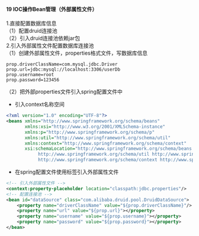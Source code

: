 #### 19 IOC操作Bean管理（外部属性文件）
1.直接配置数据库信息  
（1）配置druid连接池  
（2）引入druid连接池依赖jar包  
2.引入外部属性文件配置数据库连接池  
（1）创建外部属性文件，properties格式文件，写数据库信息
```properties
prop.driverClassName=com.mysql.jdbc.Driver
prop.url=jdbc:mysql://localhost:3306/userDb
prop.username=root
prop.password=123456
```
（2）把外部properties文件引入spring配置文件中  
* 引入context名称空间  
```xml
<?xml version="1.0" encoding="UTF-8"?>
<beans xmlns="http://www.springframework.org/schema/beans"
       xmlns:xsi="http://www.w3.org/2001/XMLSchema-instance"
       xmlns:p="http://www.springframework.org/schema/p"
       xmlns:util="http://www.springframework.org/schema/util"
       xmlns:context="http://www.springframework.org/schema/context"
       xsi:schemaLocation="http://www.springframework.org/schema/beans http://www.springframework.org/schema/beans/spring-beans.xsd
            http://www.springframework.org/schema/util http://www.springframework.org/schema/util/spring-util.xsd
            http://www.springframework.org/schema/context http://www.springframework.org/schema/context/spring-context.xsd">
```
* 在spring配置文件使用标签引入外部属性文件
```xml
<!-- 引入外部属性文件 -->
<context:property-placeholder location="classpath:jdbc.properties"/>
<!-- 配置连接池 -->
<bean id="dataSource" class="com.alibaba.druid.pool.DruidDataSource">
    <property name="driverClassName" value="${prop.driverClassName}"/>
    <property name="url" value="${prop.url}"></property>
    <property name="username" value="${prop.username}"></property>
    <property name="password" value="${prop.password}"></property>
</bean>
```